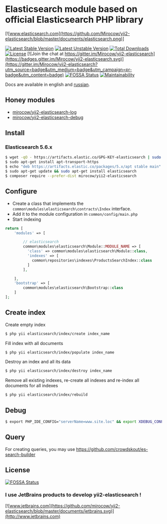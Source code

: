 # Elasticsearch module based on official Elasticsearch PHP library

[![www.elasticsearch.com](https://github.com/Mirocow/yii2-elasticsearch/blob/master/documents/elasticsearch.png)]

[![Latest Stable Version](https://poser.pugx.org/mirocow/yii2-elasticsearch/v/stable)](https://packagist.org/packages/mirocow/yii2-elasticsearch) 
[![Latest Unstable Version](https://poser.pugx.org/mirocow/yii2-elasticsearch/v/unstable)](https://packagist.org/packages/mirocow/yii2-elasticsearch) 
[![Total Downloads](https://poser.pugx.org/mirocow/yii2-elasticsearch/downloads)](https://packagist.org/packages/mirocow/yii2-elasticsearch) [![License](https://poser.pugx.org/mirocow/yii2-elasticsearch/license)](https://packagist.org/packages/mirocow/yii2-elasticsearch)
[![Join the chat at https://gitter.im/Mirocow/yii2-elasticsearch](https://badges.gitter.im/Mirocow/yii2-elasticsearch.svg)](https://gitter.im/Mirocow/yii2-elasticsearch?utm_source=badge&utm_medium=badge&utm_campaign=pr-badge&utm_content=badge)
[![FOSSA Status](https://app.fossa.io/api/projects/git%2Bgithub.com%2FMirocow%2Fyii2-elasticsearch.svg?type=shield)](https://app.fossa.io/projects/git%2Bgithub.com%2FMirocow%2Fyii2-elasticsearch?ref=badge_shield)
[![Maintainability](https://api.codeclimate.com/v1/badges/a773029aca32f417b333/maintainability)](https://codeclimate.com/github/Mirocow/yii2-elasticsearch/maintainability)

Docs are available in english and [russian](README.ru.md).

## Honey modules

* [mirocow/yii2-elasticsearch-log](https://github.com/Mirocow/yii2-elasticsearch-log)
* [mirocow/yii2-elasticsearch-debug](https://github.com/Mirocow/yii2-elasticsearch-debug)

## Install 

### Elasticsearch 5.6.x

```bash
$ wget -qO - https://artifacts.elastic.co/GPG-KEY-elasticsearch | sudo apt-key add -
$ sudo apt-get install apt-transport-https
$ echo "deb https://artifacts.elastic.co/packages/5.x/apt stable main" | sudo tee -a /etc/apt/sources.list.d/elastic-5.x.list
$ sudo apt-get update && sudo apt-get install elasticsearch
$ composer require --prefer-dist mirocow/yii2-elasticsearch
```

## Configure

* Create a class that implements the `common\modules\elasticsearch\contracts\Index` interface.
* Add it to the module configuration in `common/config/main.php`
* Start indexing

```php
return [
    'modules' => [

        // elasticsearch
        common\modules\elasticsearch\Module::MODULE_NAME => [
          'class' => common\modules\elasticsearch\Module::class,
          'indexes' => [
            common\repositories\indexes\ProductsSearchIndex::class
          ]
        ],

    ],
    'bootstrap' => [
        common\modules\elasticsearch\Bootstrap::class
    ]
];
```

## Create index

Create empty index
```bash
$ php yii elasticsearch/index/create index_name
```

Fill index with all documents
```bash
$ php yii elasticsearch/index/populate index_name
```

Destroy an index and all its data
```bash
$ php yii elasticsearch/index/destroy index_name
```

Remove all existing indexes, re-create all indexes and re-index all documents for all indexes
```bash
$ php yii elasticsearch/index/rebuild
```

## Debug

```bash
$ export PHP_IDE_CONFIG="serverName=www.site.loc" && export XDEBUG_CONFIG="remote_host=192.168.1.6 idekey=xdebug" && php7.0 ./yii elasticsearch/index/create products_search
```

## Query

For creating queries, you may use https://github.com/crowdskout/es-search-builder

## License
[![FOSSA Status](https://app.fossa.io/api/projects/git%2Bgithub.com%2FMirocow%2Fyii2-elasticsearch.svg?type=large)](https://app.fossa.io/projects/git%2Bgithub.com%2FMirocow%2Fyii2-elasticsearch?ref=badge_large)

### I use JetBrains products to develop yii2-elasticsearch !
[![www.jetbrains.com](https://github.com/mirocow/yii2-elasticsearch/blob/master/documents/jetbrains.svg)](http://www.jetbrains.com)

